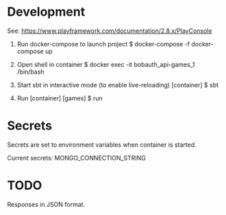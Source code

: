 # Development #

See: https://www.playframework.com/documentation/2.8.x/PlayConsole

1. Run docker-compose to launch project
    $ docker-compose -f docker-compose up

2. Open shell in container
    $ docker exec -it bobauth_api-games_1 /bin/bash

3. Start sbt in interactive mode (to enable live-reloading)
    [container] $ sbt

4. Run
    [container] [games] $ run


# Secrets #

Secrets are set to environment variables when container is started.

Current secrets: MONGO_CONNECTION_STRING

# TODO #

Responses in JSON format.
